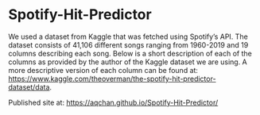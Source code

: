 # Spotify-Hit-Predictor

We used a dataset from Kaggle that was fetched using Spotify’s API. The dataset consists of 41,106 different songs ranging from 1960-2019 and 19 columns describing each song. Below is a short description of each of the columns as provided by the author of the Kaggle dataset we are using. A more descriptive version of each column can be found at: https://www.kaggle.com/theoverman/the-spotify-hit-predictor-dataset/data.

Published site at: https://aqchan.github.io/Spotify-Hit-Predictor/
